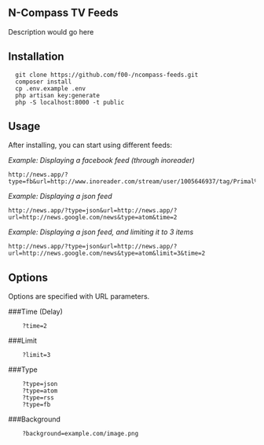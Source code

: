 ## N-Compass TV Feeds

Description would go here

## Installation

```
  git clone https://github.com/f00-/ncompass-feeds.git
  composer install
  cp .env.example .env
  php artisan key:generate
  php -S localhost:8000 -t public
```

## Usage
After installing, you can start using different feeds:

_Example: Displaying a facebook feed (through inoreader)_
```
http://news.app/?type=fb&url=http://www.inoreader.com/stream/user/1005646937/tag/Primal%20Juice%20and%20Smoothies/&time=2
```

_Example: Displaying a json feed_
```
http://news.app/?type=json&url=http://news.app/?url=http://news.google.com/news&type=atom&time=2
```

_Example: Displaying a json feed, and limiting it to 3 items_
```
http://news.app/?type=json&url=http://news.app/?url=http://news.google.com/news&type=atom&limit=3&time=2
```

## Options
Options are specified with URL parameters.


###Time (Delay)
```
    ?time=2
```
###Limit

```
    ?limit=3
```

###Type

```
    ?type=json
    ?type=atom
    ?type=rss
    ?type=fb
```

###Background

```
    ?background=example.com/image.png
```
